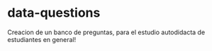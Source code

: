 # data-questions
Creacion de un banco de preguntas, para el estudio autodidacta de estudiantes en general!
